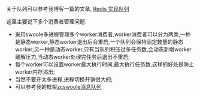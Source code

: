 关于队列可以参考我博客一篇的文章, [Redis 实现队列](https://segmentfault.com/a/1190000011084493)

这里主要说下多个消费者管理问题.  
- 采用swoole多进程管理多个worker消费者,worker消费者可以分为两类,一种是静态worker,静态worker退出后会重启,一个队列会保持固定数量的静态worker;另一种是动态worker,只有当队列积压过多任务数,会动态新增worker缓解压力,当动态worker处理完任务后退出不重启;  
- 每个worker可以设置worker最大执行时间,最大执行任务数,这样的好处是防止worker内存溢出;  
- 当然不要开太多进程,进程切换开销很大的;
- 可以参考我的框架[zcswoole消息队列](https://www.kancloud.cn/wuzhc/zcswoole/742975)
